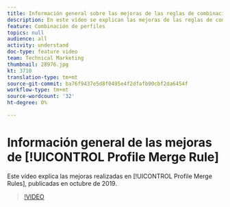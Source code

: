 ```yaml
---
title: Información general sobre las mejoras de las reglas de combinación de Perfiles
description: En este vídeo se explican las mejoras de las reglas de combinación de Perfiles, publicadas en octubre de 2019.
feature: Combinación de perfiles
topics: null
audience: all
activity: understand
doc-type: feature video
team: Technical Marketing
thumbnail: 28976.jpg
kt: 3710
translation-type: tm+mt
source-git-commit: ba76f9437e5d8f0495e4f2dfafb90cbf2da6454f
workflow-type: tm+mt
source-wordcount: '32'
ht-degree: 0%

---
```



# Información general de las mejoras de [!UICONTROL Profile Merge Rule]

Este vídeo explica las mejoras realizadas en [!UICONTROL Profile Merge Rules], publicadas en octubre de 2019.

>[!VIDEO](https://video.tv.adobe.com/v/28976/?quality=12)
